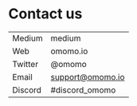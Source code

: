 # Contact us

|         |                  |
| ------- | ---------------- |
| Medium  | medium           |
| Web     | omomo.io         |
| Twitter | @omomo           |
| Email   | support@omomo.io |
| Discord | #discord\_omomo  |
